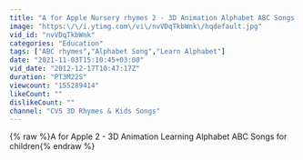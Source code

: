 ```yaml
---
title: "A for Apple Nursery rhymes 2 - 3D Animation Alphabet ABC Songs for children (ABC Song)"
image: "https:\/\/i.ytimg.com\/vi\/nvVDqTkbWnk\/hqdefault.jpg"
vid_id: "nvVDqTkbWnk"
categories: "Education"
tags: ["ABC rhymes","Alphabet Song","Learn Alphabet"]
date: "2021-11-03T15:10:45+03:00"
vid_date: "2012-12-17T10:47:17Z"
duration: "PT3M22S"
viewcount: "155289414"
likeCount: ""
dislikeCount: ""
channel: "CVS 3D Rhymes & Kids Songs"
---
```

{% raw %}A for Apple 2 - 3D Animation Learning Alphabet ABC Songs for children{% endraw %}
